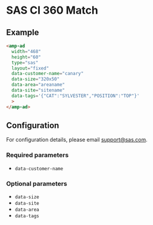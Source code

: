 <!---
Copyright 2019 The AMP HTML Authors. All Rights Reserved.

Licensed under the Apache License, Version 2.0 (the "License");
you may not use this file except in compliance with the License.
You may obtain a copy of the License at

      http://www.apache.org/licenses/LICENSE-2.0

Unless required by applicable law or agreed to in writing, software
distributed under the License is distributed on an "AS-IS" BASIS,
WITHOUT WARRANTIES OR CONDITIONS OF ANY KIND, either express or implied.
See the License for the specific language governing permissions and
limitations under the License.
-->

# SAS CI 360 Match

## Example

```html
<amp-ad
  width="468"
  height="60"
  type="sas"
  layout="fixed"
  data-customer-name="canary"
  data-size="320x50"
  data-area="areaname"
  data-site="sitename"
  data-tags='{"CAT":"SYLVESTER","POSITION":"TOP"}'
  >
</amp-ad>
```

## Configuration
For configuration details, please email support@sas.com.

### Required parameters

- `data-customer-name`

### Optional parameters

- `data-size`
- `data-site`
- `data-area`
- `data-tags`
